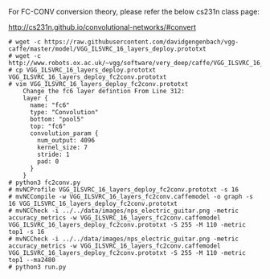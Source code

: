 For FC-CONV conversion theory, please refer the below cs231n class page:

http://cs231n.github.io/convolutional-networks/#convert


	# wget -c https://raw.githubusercontent.com/davidgengenbach/vgg-caffe/master/model/VGG_ILSVRC_16_layers_deploy.prototxt
	# wget -c http://www.robots.ox.ac.uk/~vgg/software/very_deep/caffe/VGG_ILSVRC_16_layers.caffemodel
	# cp VGG_ILSVRC_16_layers_deploy.prototxt VGG_ILSVRC_16_layers_deploy_fc2conv.prototxt
	# vim VGG_ILSVRC_16_layers_deploy_fc2conv.prototxt
		Change the fc6 layer defintion From Line 312:
		layer {
		  name: "fc6"
		  type: "Convolution"
		  bottom: "pool5"
		  top: "fc6"
		  convolution_param {
			num_output: 4096
			kernel_size: 7
			stride: 1
			pad: 0
		  }
		}
	# python3 fc2conv.py 
	# mvNCProfile VGG_ILSVRC_16_layers_deploy_fc2conv.prototxt -s 16
	# mvNCCompile -w VGG_ILSVRC_16_layers_fc2conv.caffemodel -o graph -s 16 VGG_ILSVRC_16_layers_deploy_fc2conv.prototxt
	# mvNCCheck -i ../../data/images/nps_electric_guitar.png -metric accuracy_metrics -w VGG_ILSVRC_16_layers_fc2conv.caffemodel VGG_ILSVRC_16_layers_deploy_fc2conv.prototxt -S 255 -M 110 -metric top1 -s 16
	# mvNCCheck -i ../../data/images/nps_electric_guitar.png -metric accuracy_metrics -w VGG_ILSVRC_16_layers_fc2conv.caffemodel VGG_ILSVRC_16_layers_deploy_fc2conv.prototxt -S 255 -M 110 -metric top1 --ma2480
	# python3 run.py
